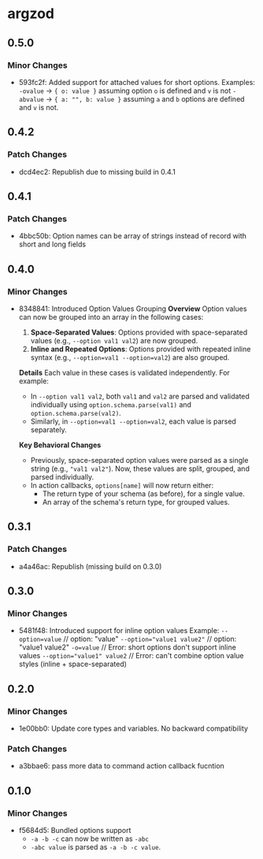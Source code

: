 # argzod

## 0.5.0

### Minor Changes

- 593fc2f: Added support for attached values for short options.
  Examples:
  `-ovalue` -> `{ o: value }` assuming option `o` is defined and `v` is not
  `-abvalue` -> `{ a: "", b: value }` assuming `a` and `b` options are defined and `v` is not.

## 0.4.2

### Patch Changes

- dcd4ec2: Republish due to missing build in 0.4.1

## 0.4.1

### Patch Changes

- 4bbc50b: Option names can be array of strings instead of record with short and long fields

## 0.4.0

### Minor Changes

- 8348841: Introduced Option Values Grouping
  **Overview**
  Option values can now be grouped into an array in the following cases:

    1. **Space-Separated Values**: Options provided with space-separated values (e.g., `--option val1 val2`) are now grouped.
    2. **Inline and Repeated Options**: Options provided with repeated inline syntax (e.g., `--option=val1 --option=val2`) are also grouped.

    **Details**
    Each value in these cases is validated independently. For example:

    - In `--option val1 val2`, both `val1` and `val2` are parsed and validated individually using `option.schema.parse(val1)` and `option.schema.parse(val2)`.
    - Similarly, in `--option=val1 --option=val2`, each value is parsed separately.

    **Key Behavioral Changes**

    - Previously, space-separated option values were parsed as a single string (e.g., `"val1 val2"`). Now, these values are split, grouped, and parsed individually.
    - In action callbacks, `options[name]` will now return either:
        - The return type of your schema (as before), for a single value.
        - An array of the schema's return type, for grouped values.

## 0.3.1

### Patch Changes

- a4a46ac: Republish (missing build on 0.3.0)

## 0.3.0

### Minor Changes

- 5481f48: Introduced support for inline option values
  Example:
  `--option=value` // option: "value"
  `--option="value1 value2"` // option: "value1 value2"
  `-o=value` // Error: short options don't support inline values
  `--option="value1" value2` // Error: can't combine option value styles (inline + space-separated)

## 0.2.0

### Minor Changes

- 1e00bb0: Update core types and variables. No backward compatibility

### Patch Changes

- a3bbae6: pass more data to command action callback fucntion

## 0.1.0

### Minor Changes

- f5684d5: Bundled options support
    - `-a -b -c` can now be written as `-abc`
    - `-abc value` is parsed as `-a -b -c value`.
